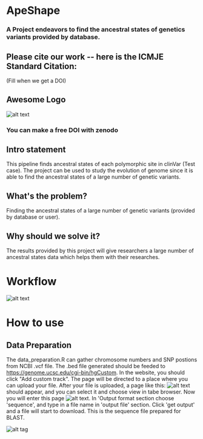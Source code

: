 # ApeShape
### A Project endeavors to find the ancestral states of genetics variants provided by database.

## Please cite our work -- here is the ICMJE Standard Citation:
(Fill when we get a DOI)
## Awesome Logo
![alt text](https://i.pinimg.com/736x/c7/9e/77/c79e77061058fe2f14bb22225be441a1.jpg)
### You can make a free DOI with zenodo <link>
## Intro statement
This pipeline finds ancestral states of each polymorphic site in clinVar (Test case).
The project can be used to study the evolution of genome since it is able to find the ancestral states of a large number of genetic variants. 
## What's the problem?
Finding the ancestral states of a large number of genetic variants (provided by database or user).
## Why should we solve it?
The results provided by this project will give researchers a large number of ancestral states data which helps them with their researches.
# Workflow
![alt text](https://github.com/NCBI-Hackathons/PrimateAncestralAlleles/blob/master/workflow.png?raw=true)
# How to use <this software>
  ## Data Preparation
The data_preparation.R can gather chromosome numbers and SNP postions from NCBI .vcf file. The .bed file generated should be feeded to https://genome.ucsc.edu/cgi-bin/hgCustom. In the website, you should click "Add custom track". The page will be directed to a place where you can upload your file.
After your file is uploaded, a page like this:
![alt text](https://github.com/NCBI-Hackathons/PrimateAncestralAlleles/blob/master/Customtrack.png?raw=true) 
should appear, and you can select it and choose view in tabe browser.
Now you will enter this page ![alt text](). In 'Output format section choose 'sequence', and type in a file name in 'output file' section. Click 'get output' and a file will start to download. This is the sequence file prepared for BLAST.

  
  
  
  
  
  
![alt tag](https://socalhack2018.slack.com/messages/C8H3T34BG/details/)
  
